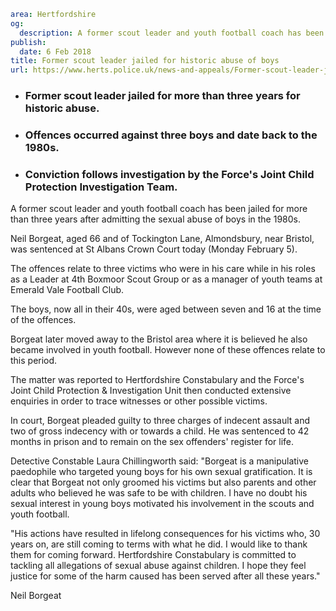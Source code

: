 ```yaml
area: Hertfordshire
og:
  description: A former scout leader and youth football coach has been jailed for more than three years after admitting the sexual abuse of boys in the 1980s.
publish:
  date: 6 Feb 2018
title: Former scout leader jailed for historic abuse of boys
url: https://www.herts.police.uk/news-and-appeals/Former-scout-leader-jailed-for-historic-abuse-of-boys-1575D
```

* ### Former scout leader jailed for more than three years for historic abuse.

 * ### Offences occurred against three boys and date back to the 1980s.

 * ### Conviction follows investigation by the Force's Joint Child Protection Investigation Team.

A former scout leader and youth football coach has been jailed for more than three years after admitting the sexual abuse of boys in the 1980s.

Neil Borgeat, aged 66 and of Tockington Lane, Almondsbury, near Bristol, was sentenced at St Albans Crown Court today (Monday February 5).

The offences relate to three victims who were in his care while in his roles as a Leader at 4th Boxmoor Scout Group or as a manager of youth teams at Emerald Vale Football Club.

The boys, now all in their 40s, were aged between seven and 16 at the time of the offences.

Borgeat later moved away to the Bristol area where it is believed he also became involved in youth football. However none of these offences relate to this period.

The matter was reported to Hertfordshire Constabulary and the Force's Joint Child Protection & Investigation Unit then conducted extensive enquiries in order to trace witnesses or other possible victims.

In court, Borgeat pleaded guilty to three charges of indecent assault and two of gross indecency with or towards a child. He was sentenced to 42 months in prison and to remain on the sex offenders' register for life.

Detective Constable Laura Chillingworth said: "Borgeat is a manipulative paedophile who targeted young boys for his own sexual gratification. It is clear that Borgeat not only groomed his victims but also parents and other adults who believed he was safe to be with children. I have no doubt his sexual interest in young boys motivated his involvement in the scouts and youth football.

"His actions have resulted in lifelong consequences for his victims who, 30 years on, are still coming to terms with what he did. I would like to thank them for coming forward. Hertfordshire Constabulary is committed to tackling all allegations of sexual abuse against children. I hope they feel justice for some of the harm caused has been served after all these years."

Neil Borgeat
